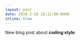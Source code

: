 ```yaml
---
layout: post
date: 2019-2-28 16:11:00-0400
inline: true
---
```


New blog post about **coding style**.
